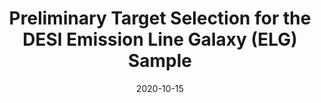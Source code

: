 ---
title: "Preliminary Target Selection for the DESI Emission Line Galaxy (ELG) Sample"
collection: publications
permalink: /publication/2020-10-01-Preliminary-Target-Selection-for-the-DESI-Emission-Line-Galaxy-ELG-Sample
date: 2020-10-15
venue: 'Research Notes of the American Astronomical Society'
citation: 'Anand Raichoor,  Daniel Eisenstein,  Tanveer Karim,  Jeffrey Newman,  et al. &quot;Preliminary Target Selection for the DESI Emission Line Galaxy (ELG) Sample.&quot; Research Notes of the American Astronomical Society, 2020.'
link: 'https://arxiv.org/pdf/2010.11281.pdf'
excerpt: 'This paper describes the preliminary ELG target selection used in the DESI Survey Validation phase, and served as the precursor to the final target selection. This is the second DESI ELG target selection related paper in a series of ELG target selection related papers.'
---